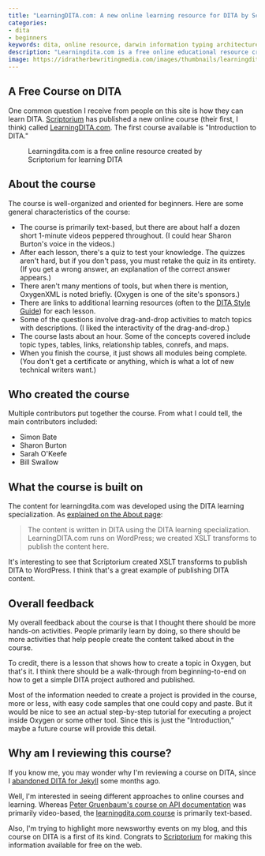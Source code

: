 ```yaml
---
title: "LearningDITA.com: A new online learning resource for DITA by Scriptorium"
categories:
- dita
- beginners
keywords: dita, online resource, darwin information typing architecture, scriptorium
description: "Learningdita.com is a free online educational resource created by Scriptorium for learning DITA. The initial course on their site, \"Introduction to DITA,\" lasts about an hour and will introduce you to core DITA concepts and techniques."
image: https://idratherbewritingmedia.com/images/thumbnails/learningdita.png
---
```


## A Free Course on DITA

One common question I receive from people on this site is how they can learn DITA. [Scriptorium](http://scriptorium.com) has published a new online course (their first, I think) called [LearningDITA.com](http://www.learningdita.com/). The first course available is "Introduction to DITA."

<figure><a href="http://www.learningdita.com/"><img src="{{ "https://idratherbewritingmedia.com/images/learningdita.png" | prepend: site.baseurl }}" alt="" /></a><figcaption>Learningdita.com is a free online resource created by Scriptorium for learning DITA</figcaption></figure>

## About the course

The course is well-organized and oriented for beginners. Here are some general characteristics of the course:

* The course is primarily text-based, but there are about half a dozen short 1-minute videos peppered throughout. (I could hear Sharon Burton's voice in the videos.)
* After each lesson, there's a quiz to test your knowledge. The quizzes aren't hard, but if you don't pass, you must retake the quiz in its entirety. (If you get a wrong answer, an explanation of the correct answer appears.)
* There aren't many mentions of tools, but when there is mention, OxygenXML is noted briefly. (Oxygen is one of the site's sponsors.)
* There are links to additional learning resources (often to the [DITA Style Guide](http://www.oxygenxml.com/dita/styleguide/webhelp-feedback/index.html#Artefact/Maps/c_The_topicref_Element.html)) for each lesson.
* Some of the questions involve drag-and-drop activities to match topics with descriptions. (I liked the interactivity of the drag-and-drop.)
* The course lasts about an hour. Some of the concepts covered include topic types, tables, links, relationship tables, conrefs, and maps.
* When you finish the course, it just shows all modules being complete. (You don't get a certificate or anything, which is what a lot of new technical writers want.)

## Who created the course
Multiple contributors put together the course. From what I could tell, the main contributors included: 

* Simon Bate
* Sharon Burton
* Sarah O'Keefe
* Bill Swallow

## What the course is built on

The content for learningdita.com was developed using the DITA learning specialization. As [explained on the About page](http://www.learningdita.com/about/):

>The content is written in DITA using the DITA learning specialization. LearningDITA.com runs on WordPress; we created XSLT transforms to publish the content here.

It's interesting to see that Scriptorium created XSLT transforms to publish DITA to WordPress. I think that's a great example of publishing DITA content.

## Overall feedback

My overall feedback about the course is that I thought there should be more hands-on activities. People primarily learn by doing, so there should be more activities that help people create the content talked about in the course. 

To credit, there is a lesson that shows how to create a topic in Oxygen, but that's it. I think there should be a walk-through from beginning-to-end on how to get a simple DITA project authored and published. 
 
 Most of the information needed to create a project is provided in the course, more or less, with easy code samples that one could copy and paste. But it would be nice to see an actual step-by-step tutorial for executing a project inside Oxygen or some other tool. Since this is just the "Introduction," maybe a future course will provide this detail.

## Why am I reviewing this course?

If you know me, you may wonder why I'm reviewing a course on DITA, since I [abandoned DITA for Jekyll](https://idratherbewriting.com/2015/01/28/10-reasons-for-moving-away-from-dita/) some months ago. 

Well, I'm interested in seeing different approaches to online courses and learning. Whereas [Peter Gruenbaum's course on API documentation](https://idratherbewriting.com/2015/07/24/udemy-course-on-api-technical-writing-part-two/) was primarily video-based, the [learningdita.com course](http://learningdita.com/) is primarily text-based. 

Also, I'm trying to highlight more newsworthy events on my blog, and this course on DITA is a first of its kind. Congrats to [Scriptorium](http://scriptorium.com) for making this information available for free on the web.


